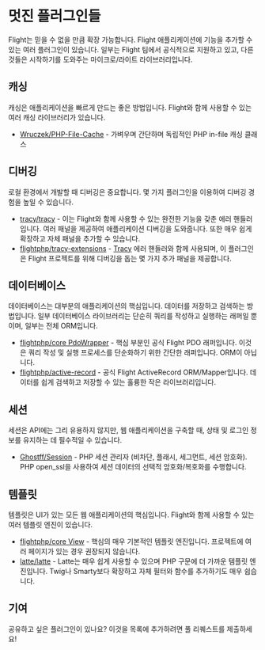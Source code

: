 # 멋진 플러그인들

Flight는 믿을 수 없을 만큼 확장 가능합니다. Flight 애플리케이션에 기능을 추가할 수 있는 여러 플러그인이 있습니다. 일부는 Flight 팀에서 공식적으로 지원하고 있고, 다른 것들은 시작하기를 도와주는 마이크로/라이트 라이브러리입니다.

## 캐싱

캐싱은 애플리케이션을 빠르게 만드는 좋은 방법입니다. Flight와 함께 사용할 수 있는 여러 캐싱 라이브러리가 있습니다.

- [Wruczek/PHP-File-Cache](/awesome-plugins/php-file-cache) - 가벼우며 간단하며 독립적인 PHP in-file 캐싱 클래스

## 디버깅

로컬 환경에서 개발할 때 디버깅은 중요합니다. 몇 가지 플러그인을 이용하여 디버깅 경험을 높일 수 있습니다.

- [tracy/tracy](/awesome-plugins/tracy) - 이는 Flight와 함께 사용할 수 있는 완전한 기능을 갖춘 에러 핸들러입니다. 여러 패널을 제공하여 애플리케이션 디버깅을 도와줍니다. 또한 매우 쉽게 확장하고 자체 패널을 추가할 수 있습니다.
- [flightphp/tracy-extensions](/awesome-plugins/tracy-extensions) - [Tracy](/awesome-plugins/tracy) 에러 핸들러와 함께 사용되며, 이 플러그인은 Flight 프로젝트를 위해 디버깅을 돕는 몇 가지 추가 패널을 제공합니다.

## 데이터베이스

데이터베이스는 대부분의 애플리케이션의 핵심입니다. 데이터를 저장하고 검색하는 방법입니다. 일부 데이터베이스 라이브러리는 단순히 쿼리를 작성하고 실행하는 래퍼일 뿐이며, 일부는 전체 ORM입니다.

- [flightphp/core PdoWrapper](/awesome-plugins/pdo-wrapper) - 핵심 부분인 공식 Flight PDO 래퍼입니다. 이것은 쿼리 작성 및 실행 프로세스를 단순화하기 위한 간단한 래퍼입니다. ORM이 아닙니다.
- [flightphp/active-record](/awesome-plugins/active-record) - 공식 Flight ActiveRecord ORM/Mapper입니다. 데이터를 쉽게 검색하고 저장할 수 있는 훌륭한 작은 라이브러리입니다.

## 세션

세션은 API에는 그리 유용하지 않지만, 웹 애플리케이션을 구축할 때, 상태 및 로그인 정보를 유지하는 데 필수적일 수 있습니다.

- [Ghostff/Session](/awesome-plugins/session) - PHP 세션 관리자 (비차단, 플래시, 세그먼트, 세션 암호화). PHP open_ssl을 사용하여 세션 데이터의 선택적 암호화/복호화를 수행합니다.

## 템플릿

템플릿은 UI가 있는 모든 웹 애플리케이션의 핵심입니다. Flight와 함께 사용할 수 있는 여러 템플릿 엔진이 있습니다.

- [flightphp/core View](/learn#views) - 핵심의 매우 기본적인 템플릿 엔진입니다. 프로젝트에 여러 페이지가 있는 경우 권장되지 않습니다.
- [latte/latte](/awesome-plugins/latte) - Latte는 매우 쉽게 사용할 수 있으며 PHP 구문에 더 가까운 템플릿 엔진입니다. Twig나 Smarty보다 확장하고 자체 필터와 함수를 추가하기도 매우 쉽습니다.
  
## 기여

공유하고 싶은 플러그인이 있나요? 이것을 목록에 추가하려면 풀 리퀘스트를 제출하세요!
